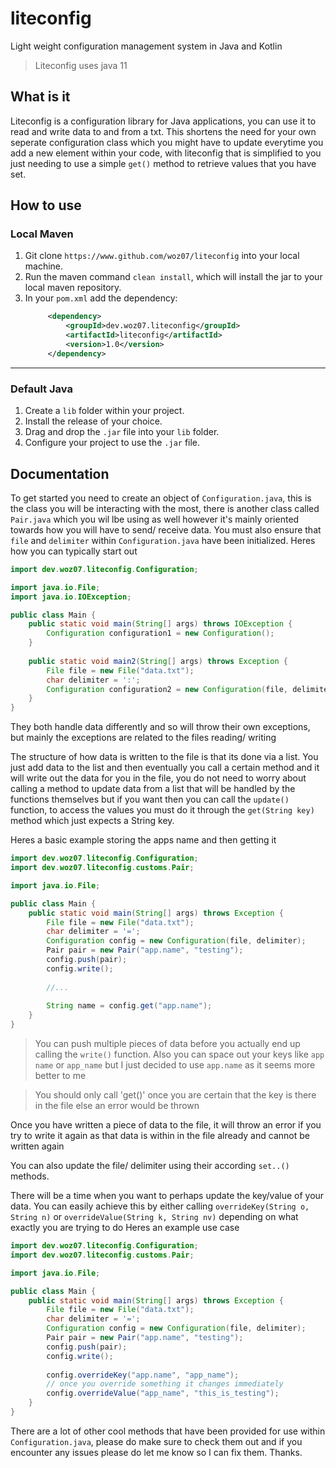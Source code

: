 # liteconfig
Light weight configuration management system in Java and Kotlin

> Liteconfig uses java 11

## What is it
Liteconfig is a configuration library for Java applications, you can use it to 
read and write data to and from a txt. This shortens the need for your own 
seperate configuration class which you might have to update everytime you add 
a new element within your code, with liteconfig that is simplified to you just 
needing to use a simple `get()` method to retrieve values that you have set.

## How to use
### Local Maven
1. Git clone `https://www.github.com/woz07/liteconfig` into your local machine.
2. Run the maven command `clean install`, which will install the jar to your local maven repository.
3. In your `pom.xml` add the dependency:
   ```xml
        <dependency>
            <groupId>dev.woz07.liteconfig</groupId>
            <artifactId>liteconfig</artifactId>
            <version>1.0</version>
        </dependency>
   ```
---

### Default Java
1. Create a `lib` folder within your project.
2. Install the release of your choice.
3. Drag and drop the `.jar` file into your `lib` folder.
4. Configure your project to use the `.jar` file.

## Documentation
To get started you need to create an object of `Configuration.java`, this is the class 
you will be interacting with the most, there is another class called `Pair.java` which 
you wil lbe using as well however it's mainly oriented towards how you will have to send/ receive data.
You must also ensure that `file` and `delimiter` within `Configuration.java` have been initialized.
Heres how you can typically start out
```java
import dev.woz07.liteconfig.Configuration;

import java.io.File;
import java.io.IOException;

public class Main {
    public static void main(String[] args) throws IOException {
        Configuration configuration1 = new Configuration();
    }
    
    public static void main2(String[] args) throws Exception {
        File file = new File("data.txt");
        char delimiter = ':';
        Configuration configuration2 = new Configuration(file, delimiter);
    }
}
```
They both handle data differently and so will throw their own exceptions, but mainly the 
exceptions are related to the files reading/ writing

The structure of how data is written to the file is that its done via a list.
You just add data to the list and then eventually you call a certain method and it will 
write out the data for you in the file, you do not need to worry about calling a method to update data 
from a list that will be handled by the functions themselves but if you want then you can call the `update()` function, 
to access the values you must do it through the `get(String key)` method which just expects a String key.

Heres a basic example storing the apps name and then getting it
```java
import dev.woz07.liteconfig.Configuration;
import dev.woz07.liteconfig.customs.Pair;

import java.io.File;

public class Main {
    public static void main(String[] args) throws Exception {
        File file = new File("data.txt");
        char delimiter = '=';
        Configuration config = new Configuration(file, delimiter);
        Pair pair = new Pair("app.name", "testing");
        config.push(pair);
        config.write();
        
        //...
        
        String name = config.get("app.name");
    }
}
```
> You can push multiple pieces of data before you actually end up calling the `write()` function.
> Also you can space out your keys like `app name` or `app_name` but I just decided to use `app.name` as it
> seems more better to me

> You should only call 'get()' once you are certain that the key is there in the file
> else an error would be thrown

Once you have written a piece of data to the file, it will throw an error if you try to write it again 
as that data is within in the file already and cannot be written again

You can also update the file/ delimiter using their according `set..()` methods.

There will be a time when you want to perhaps update the key/value of your data.
You can easily achieve this by either calling `overrideKey(String o, String n)` or `overrideValue(String k, String nv)`
depending on what exactly you are trying to do
Heres an example use case
```java
import dev.woz07.liteconfig.Configuration;
import dev.woz07.liteconfig.customs.Pair;

import java.io.File;

public class Main {
    public static void main(String[] args) throws Exception {
        File file = new File("data.txt");
        char delimiter = '=';
        Configuration config = new Configuration(file, delimiter);
        Pair pair = new Pair("app.name", "testing");
        config.push(pair);
        config.write();
        
        config.overrideKey("app.name", "app_name");
        // once you override something it changes immediately
        config.overrideValue("app_name", "this_is_testing");
    }
}
```

There are a lot of other cool methods that have been provided for use within `Configuration.java`, please do 
make sure to check them out and if you encounter any issues please do let me know so I can fix them. Thanks.
